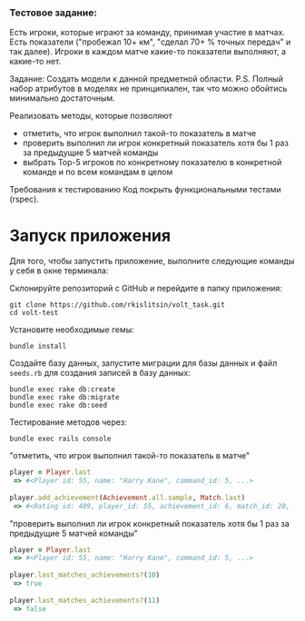 
### Тестовое задание:

Есть игроки, которые играют за команду, принимая участие в матчах.
Есть показатели ("пробежал 10+ км", "сделал 70+ % точных передач" и так далее).
Игроки в каждом матче какие-то показатели выполняют, а какие-то нет.

Задание:
Создать модели к данной предметной области.
P.S. Полный набор атрибутов в моделях не принципиален, так что можно обойтись минимально достаточным.

Реализовать методы, которые позволяют
- отметить, что игрок выполнил такой-то показатель в матче
- проверить выполнил ли игрок конкретный показатель хотя бы 1 раз за предыдущие 5 матчей команды
- выбрать Top-5 игроков по конкретному показателю в конкретной команде и по всем командам в целом

Требования к тестированию
Код покрыть функциональными тестами (rspec).

# Запуск приложения

Для того, чтобы запустить приложение, выполните следующие команды у себя в окне терминала:

Склонируйте репозиторий с GitHub и перейдите в папку приложения:
```
git clone https://github.com/rkislitsin/volt_task.git
cd volt-test
```

Установите необходимые гемы:
```
bundle install
```

Создайте базу данных, запустите миграции для базы данных и файл `seeds.rb` для создания записей в базу данных:
```
bundle exec rake db:create
bundle exec rake db:migrate
bundle exec rake db:seed
```

Тестирование методов через:
```
bundle exec rails console
``` 
"отметить, что игрок выполнил такой-то показатель в матче"

```ruby
player = Player.last
 => #<Player id: 55, name: "Harry Kane", command_id: 5, ...>
  
player.add_achievement(Achievement.all.sample, Match.last)
 => #<Rating id: 489, player_id: 55, achievement_id: 6, match_id: 20, ...> 

```


"проверить выполнил ли игрок конкретный показатель хотя бы 1 раз за предыдущие 5 матчей команды"

```ruby
player = Player.last
 => #<Player id: 55, name: "Harry Kane", command_id: 5, ...>
  
player.last_matches_achievements?(10)
 => true
   
player.last_matches_achievements?(11)
 => false 

```

